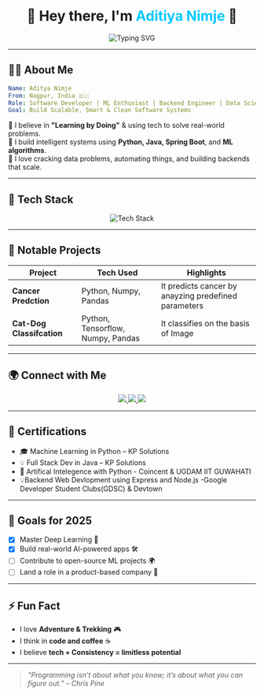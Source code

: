 <h1 align="center">🚀 Hey there, I'm <span style="color:#00C9FF">Aditiya Nimje</span> 👋</h1>

<p align="center">
  <img src="https://readme-typing-svg.herokuapp.com?font=Fira+Code&pause=1000&color=00C9FF&center=true&vCenter=true&width=435&lines=Software+Developer+%F0%9F%92%BB;Machine+Learning+Explorer+%F0%9F%A7%AC;Back-End+Engineer+%F0%9F%A7%A0;Problem+Solver+%E2%9C%94%EF%B8%8F;Let%27s+Build+Something+Amazing..." alt="Typing SVG" />
</p>

---

## 👨‍💻 About Me
```yaml
Name: Aditya Nimje
From: Nagpur, India 🇨🇮
Role: Software Developer | ML Enthusiast | Backend Engineer | Data Scientist
Goal: Build Scalable, Smart & Clean Software Systems
```

💬 I believe in **"Learning by Doing"** & using tech to solve real-world problems.  
🧠 I build intelligent systems using **Python, Java, Spring Boot**, and **ML algorithms**.  
🌟 I love cracking data problems, automating things, and building backends that scale.

---

## 🧰 Tech Stack
<p align="center">
  <img src="https://skillicons.dev/icons?i=python,java,spring,html,css,js,php,mysql,git,github,vscode" alt="Tech Stack" />
</p>

---

## 📂 Notable Projects
| Project | Tech Used | Highlights |
|--------|-----------|------------|
| **Cancer Predction** | Python, Numpy, Pandas | It predicts cancer by anayzing predefined parameters |
| **Cat-Dog Classifcation** | Python, Tensorflow, Numpy, Pandas | It classifies on the basis of Image |

---

## 🌍 Connect with Me
<p align="center">
  <a href="http://www.linkedin.com/in/aditya-nimje-962225248" target="_blank">
    <img src="https://img.shields.io/badge/LinkedIn-%230A66C2.svg?style=for-the-badge&logo=linkedin&logoColor=white" />
  </a>
  <a href="mailto:adityanimje428@gmail.com">
    <img src="https://img.shields.io/badge/Email-D14836?style=for-the-badge&logo=gmail&logoColor=white" />
  </a>
  <a href="" target="_blank">
    <img src="https://img.shields.io/badge/GitHub-181717?style=for-the-badge&logo=github&logoColor=white" />
  </a>
</p>

---

## 🌾 Certifications
- 🎓 Machine Learning in Python – KP Solutions
- 💡 Full Stack Dev in Java – KP Solutions
- 🧠 Artifical Intelegence with Python - Coincent & UGDAM IIT GUWAHATI
- 💡Backend Web Devlopment using Express and Node.js -Google Developer Student Clubs(GDSC) & Devtown 

---

## 🎯 Goals for 2025
- [x] Master Deep Learning 🧠
- [x] Build real-world AI-powered apps 🛠
- [ ] Contribute to open-source ML projects 🌍
- [ ] Land a role in a product-based company 🚀

---

## ⚡ Fun Fact
- I love **Adventure & Trekking** 🎮
- I think in **code and coffee** ☕
- I believe **tech + Consistency = limitless potential**

---

> _“Programming isn’t about what you know; it’s about what you can figure out.” – Chris Pine_
